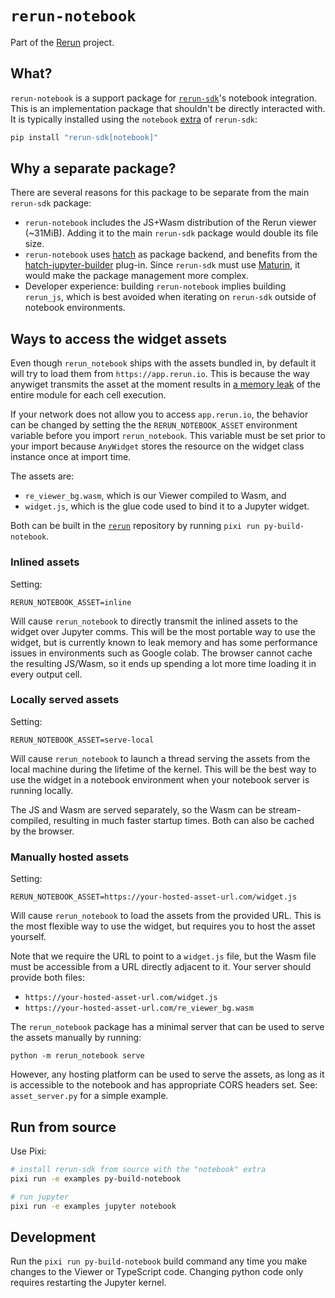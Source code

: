 # `rerun-notebook`

Part of the [Rerun](https://github.com/rerun-io/rerun) project.

## What?

`rerun-notebook` is a support package for [`rerun-sdk`](https://pypi.org/project/rerun-sdk/)'s notebook integration. This is an implementation package that shouldn't be directly interacted with. It is typically installed using the `notebook` [extra](https://packaging.python.org/en/latest/specifications/dependency-specifiers/#extras) of `rerun-sdk`:

```sh
pip install "rerun-sdk[notebook]"
```

## Why a separate package?

There are several reasons for this package to be separate from the main `rerun-sdk` package:

- `rerun-notebook` includes the JS+Wasm distribution of the Rerun viewer (~31MiB). Adding it to the main `rerun-sdk` package would double its file size.
- `rerun-notebook` uses [hatch](https://hatch.pypa.io/) as package backend, and benefits from the [hatch-jupyter-builder](https://github.com/jupyterlab/hatch-jupyter-builder) plug-in. Since `rerun-sdk` must use [Maturin](https://www.maturin.rs), it would make the package management more complex.
- Developer experience: building `rerun-notebook` implies building `rerun_js`, which is best avoided when iterating on `rerun-sdk` outside of notebook environments.

## Ways to access the widget assets

Even though `rerun_notebook` ships with the assets bundled in, by default it will try to load them from
`https://app.rerun.io`. This is because the way anywiget transmits the asset at the moment results in
[a memory leak](https://github.com/manzt/anywidget/issues/613) of the entire module for each cell execution.

If your network does not allow you to access `app.rerun.io`, the behavior can be changed by setting the
the `RERUN_NOTEBOOK_ASSET` environment variable before you import `rerun_notebook`. This variable must
be set prior to your import because `AnyWidget` stores the resource on the widget class instance
once at import time.

The assets are:
- `re_viewer_bg.wasm`, which is our Viewer compiled to Wasm, and
- `widget.js`, which is the glue code used to bind it to a Jupyter widget.

Both can be built in the [`rerun`](https://github.com/rerun-io/rerun) repository by running `pixi run py-build-notebook`.

### Inlined assets

Setting:
```
RERUN_NOTEBOOK_ASSET=inline
```
Will cause `rerun_notebook` to directly transmit the inlined assets to the widget over Jupyter comms.
This will be the most portable way to use the widget, but is currently known to leak memory and
has some performance issues in environments such as Google colab. The browser cannot cache the resulting
JS/Wasm, so it ends up spending a lot more time loading it in every output cell.

### Locally served assets

Setting:
```
RERUN_NOTEBOOK_ASSET=serve-local
```
Will cause `rerun_notebook` to launch a thread serving the assets from the local machine during
the lifetime of the kernel. This will be the best way to use the widget in a notebook environment
when your notebook server is running locally.

The JS and Wasm are served separately, so the Wasm can be stream-compiled, resulting in much faster
startup times. Both can also be cached by the browser.

### Manually hosted assets

Setting:
```
RERUN_NOTEBOOK_ASSET=https://your-hosted-asset-url.com/widget.js
```
Will cause `rerun_notebook` to load the assets from the provided URL. This is the most flexible way to
use the widget, but requires you to host the asset yourself.

Note that we require the URL to point to a `widget.js` file, but the Wasm file must be accessible from
a URL directly adjacent to it. Your server should provide both files:

- `https://your-hosted-asset-url.com/widget.js`
- `https://your-hosted-asset-url.com/re_viewer_bg.wasm`

The `rerun_notebook` package has a minimal server that can be used to serve the assets manually by running:
```
python -m rerun_notebook serve
```

However, any hosting platform can be used to serve the assets, as long as it is accessible to the notebook
and has appropriate CORS headers set. See: `asset_server.py` for a simple example.

## Run from source

Use Pixi:

```sh
# install rerun-sdk from source with the "notebook" extra
pixi run -e examples py-build-notebook

# run jupyter
pixi run -e examples jupyter notebook
```


## Development

Run the `pixi run py-build-notebook` build command any time you make changes to the Viewer or TypeScript code.
Changing python code only requires restarting the Jupyter kernel.

